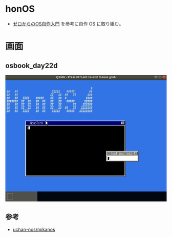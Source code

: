 # honOS

- [ゼロからのOS自作入門](https://www.amazon.co.jp/%E3%82%BC%E3%83%AD%E3%81%8B%E3%82%89%E3%81%AEOS%E8%87%AA%E4%BD%9C%E5%85%A5%E9%96%80-%E5%86%85%E7%94%B0-%E5%85%AC%E5%A4%AA/dp/4839975868) を参考に自作 OS に取り組む。

# 画面

## osbook_day22d

![osbook_day22d.gif](https://github.com/dilmnqvovpnmlib/hakiwata/blob/main/content/post/20210830/media/osbook_day22d.gif)

## 参考

- [uchan-nos/mikanos](https://github.com/uchan-nos/mikanos)
